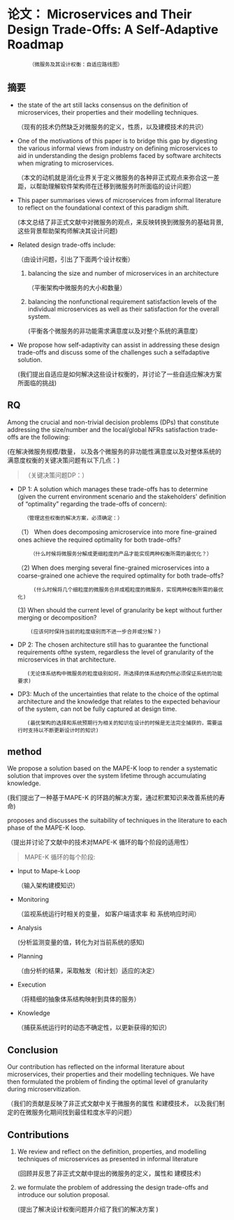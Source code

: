 

# 论文： Microservices and Their Design Trade-Offs: A Self-Adaptive Roadmap
           （微服务及其设计权衡：自适应路线图）

## 摘要
- the state of the art still lacks consensus on the definition of microservices, their properties and their modelling techniques. 
  
  （现有的技术仍然缺乏对微服务的定义，性质，以及建模技术的共识）
  
- One of the motivations of this paper is to bridge this gap by digesting the various informal views from industry on defining microservices to aid in understanding the design problems faced by software architects when migrating to microservices.
  
  （本文的动机就是消化业界关于定义微服务的各种非正式观点来弥合这一差距，以帮助理解软件架构师在迁移到微服务时所面临的设计问题）
  
-  This paper summarises views of microservices from informal literature to reflect on the foundational context of this paradigm shift.
  
    (本文总结了非正式文献中对微服务的观点，来反映转换到微服务的基础背景, 这些背景帮助架构师解决其设计问题)

-  Related design trade-offs include: 

    （由设计问题，引出了下面两个设计权衡）
	
   1. balancing the size and number of microservices in an architecture 

      （平衡架构中微服务的大小和数量）
	  
   2. balancing the nonfunctional requirement satisfaction levels of the individual microservices as well as their satisfaction for the overall system. 

      (平衡各个微服务的非功能需求满意度以及对整个系统的满意度）

- We propose how self-adaptivity can assist in addressing these design trade-offs and discuss some of the challenges such a selfadaptive solution. 

    (我们提出自适应是如何解决这些设计权衡的，并讨论了一些自适应解决方案所面临的挑战)
	
	  
##  RQ 

Among the crucial and non-trivial decision problems (DPs) that constitute addressing the
 size/number and the local/global NFRs satisfaction trade-offs are the following:
 
 (在解决微服务规模/数量， 以及各个微服务的非功能性满意度以及对整体系统的满意度权衡的关键决策问题有以下几点：)
 

> （关键决策问题DP：）

- DP 1: A solution which manages these trade-offs has to determine (given the current environment scenario and the stakeholders' definition of “optimality” regarding the trade-offs of concern):
        
		（管理这些权衡的解决方案，必须确定：）
    
	（1） When does decomposing amicroservice into more fine-grained ones achieve the required optimality for both trade-offs?
	      
		  （什么时候将微服务分解成更细粒度的产品才能实现两种权衡所需的最优化？）
     
	（2) When does merging several fine-grained microservices into a coarse-grained one achieve the required optimality for both trade-offs?
	       
		   (什么时候将几个细粒度的微服务合并成粗粒度的微服务，实现两种权衡所需的最优化)
		   
     (3)  When should the current level of granularity be kept without further merging or decomposition?
	      
		  (应该何时保持当前的粒度级别而不进一步合并或分解？)
		  
-  DP 2: The chosen architecture still has to guarantee the functional requirements ofthe system, regardless the level of 
          granularity of the microservices in that architecture.
		  
		  (无论体系结构中微服务的粒度级别如何，所选择的体系结构仍然必须保证系统的功能要求)
	
-  DP3: Much of the uncertainties that relate to the choice of the optimal architecture and the knowledge that relates to the 
           expected behaviour of the system, can not be fully captured at design time.
		 
		  (最优架构的选择和系统预期行为相关的知识在设计的时候是无法完全捕获的，需要运行时支持以不断更新设计时的知识)



##  method
  
  We propose a solution based on the MAPE-K loop to render a systematic solution that improves over the system lifetime through accumulating knowledge.
  
  (我们提出了一种基于MAPE-K 的环路的解决方案，通过积累知识来改善系统的寿命)
 
   proposes and discusses the suitability of techniques in the literature to each phase of the MAPE-K loop.
   
   （提出并讨论了文献中的技术对MAPE-K 循环的每个阶段的适用性）
   
> MAPE-K 循环的每个阶段:
   
- Input to Mape-k Loop
  
   （输入架构建模知识）
  
- Monitoring
  
   （监视系统运行时相关的变量， 如客户端请求率 和 系统响应时间）

-  Analysis
  
    (分析监测变量的值，转化为对当前系统的感知)

-  Planning
  
   （由分析的结果，采取触发（和计划）适应的决定）

-  Execution
  
   （将精细的抽象体系结构映射到具体的服务）

- Knowledge
 
   （捕获系统运行时的动态不确定性，以更新获得的知识）


##  Conclusion

   Our contribution has reflected on the informal literature about microservices, their properties and their modelling techniques. 
   We have then formulated the problem of finding the optimal level of granularity during microservitization.
  
  （我们的贡献是反映了非正式文献中关于微服务的属性 和建模技术， 以及我们制定的在微服务化期间找到最佳粒度水平的问题）


##  Contributions

1. We review and reflect on the definition, properties, and modelling techniques of microservices as presented in informal literature
   
   (回顾并反思了非正式文献中提出的微服务的定义，属性和 建模技术)

2. we formulate the problem of addressing the design trade-offs and introduce our solution proposal.
   
   (提出了解决设计权衡问题并介绍了我们的解决方案 )
   